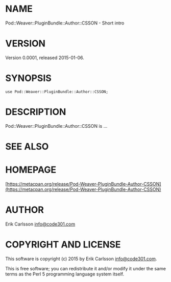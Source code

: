 # NAME

Pod::Weaver::PluginBundle::Author::CSSON - Short intro

# VERSION

Version 0.0001, released 2015-01-06.

# SYNOPSIS

    use Pod::Weaver::PluginBundle::Author::CSSON;

# DESCRIPTION

Pod::Weaver::PluginBundle::Author::CSSON is ...

# SEE ALSO

# HOMEPAGE

[https://metacpan.org/release/Pod-Weaver-PluginBundle-Author-CSSON](https://metacpan.org/release/Pod-Weaver-PluginBundle-Author-CSSON)

# AUTHOR

Erik Carlsson <info@code301.com>

# COPYRIGHT AND LICENSE

This software is copyright (c) 2015 by Erik Carlsson <info@code301.com>.

This is free software; you can redistribute it and/or modify it under
the same terms as the Perl 5 programming language system itself.
